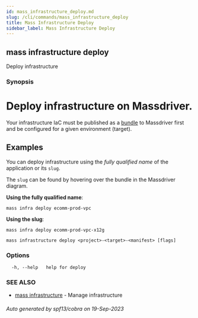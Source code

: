 ```yaml
---
id: mass_infrastructure_deploy.md
slug: /cli/commands/mass_infrastructure_deploy
title: Mass Infrastructure Deploy
sidebar_label: Mass Infrastructure Deploy
---
```

## mass infrastructure deploy

Deploy infrastructure

### Synopsis

# Deploy infrastructure on Massdriver.

Your infrastructure IaC must be published as a [bundle](https://docs.massdriver.cloud/bundles) to Massdriver first and be configured for a given environment (target).

## Examples

You can deploy infrastructure using the _fully qualified name_ of the application or its `slug`.

The `slug` can be found by hovering over the bundle in the Massdriver diagram.

**Using the fully qualified name**:

```shell
mass infra deploy ecomm-prod-vpc
```

**Using the slug**:

```shell
mass infra deploy ecomm-prod-vpc-x12g
```


```
mass infrastructure deploy <project>-<target>-<manifest> [flags]
```

### Options

```
  -h, --help   help for deploy
```

### SEE ALSO

* [mass infrastructure](/cli/commands/mass_infrastructure)	 - Manage infrastructure

###### Auto generated by spf13/cobra on 19-Sep-2023
